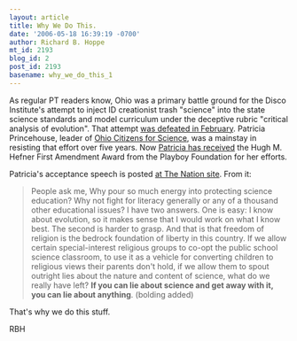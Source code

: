 ```yaml
---
layout: article
title: Why We Do This.
date: '2006-05-18 16:39:19 -0700'
author: Richard B. Hoppe
mt_id: 2193
blog_id: 2
post_id: 2193
basename: why_we_do_this_1
---
```

As regular PT readers know, Ohio was a primary battle ground for the Disco Institute's attempt to inject ID creationist trash "science" into the state science standards and model curriculum under the deceptive rubric "critical analysis of evolution".  That attempt [was defeated in February](/archives/2006/02/the-win-in-ohio.html).  Patricia Princehouse, leader of [Ohio Citizens for Science](http://www.ohioscience.org/), was a mainstay in resisting that effort over five years.  Now [Patricia has received](http://www.ncseweb.org/resources/news/2006/OH/929_princehouse_awarded_first_amen_5_11_2006.asp) the Hugh M. Hefner First Amendment Award from the Playboy Foundation for her efforts.

Patricia's acceptance speech is posted [at The Nation site](http://www.thenation.com/doc/20060529/princehouse).  From it:

> People ask me, Why pour so much energy into protecting science education? Why not fight for literacy generally or any of a thousand other educational issues? I have two answers. One is easy: I know about evolution, so it makes sense that I would work on what I know best. The second is harder to grasp. And that is that freedom of religion is the bedrock foundation of liberty in this country. If we allow certain special-interest religious groups to co-opt the public school science classroom, to use it as a vehicle for converting children to religious views their parents don't hold, if we allow them to spout outright lies about the nature and content of science, what do we really have left? **If you can lie about science and get away with it, you can lie about anything**.  (bolding added)

That's why we do this stuff.

RBH
